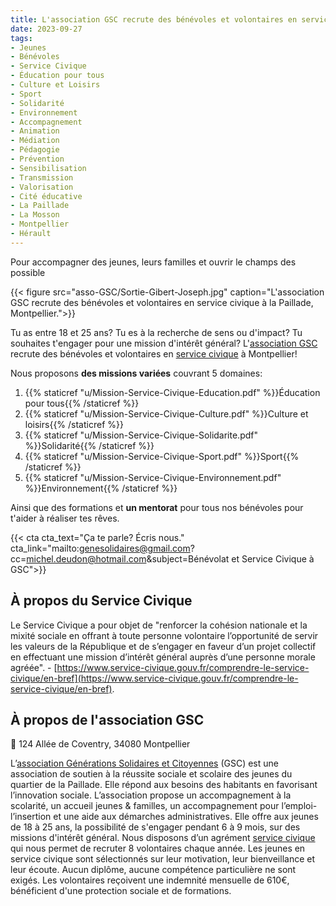```yaml
---
title: L'association GSC recrute des bénévoles et volontaires en service civique
date: 2023-09-27
tags:
- Jeunes
- Bénévoles
- Service Civique
- Éducation pour tous
- Culture et Loisirs
- Sport
- Solidarité
- Environnement
- Accompagnement
- Animation
- Médiation
- Pédagogie
- Prévention
- Sensibilisation
- Transmission
- Valorisation
- Cité éducative
- La Paillade
- La Mosson
- Montpellier
- Hérault
---
```


Pour accompagner des jeunes, leurs familles et ouvrir le champs des possible

<!--more-->

{{< figure src="asso-GSC/Sortie-Gibert-Joseph.jpg" caption="L'association GSC recrute des bénévoles et volontaires en service civique à la Paillade, Montpellier.">}}

Tu as entre 18 et 25 ans? Tu es à la recherche de sens ou d'impact? Tu souhaites t'engager pour une mission d'intérêt général? L'[association GSC](https://www.helloasso.com/associations/generations-solidaires-et-citoyennes) recrute des bénévoles et volontaires en [service civique](https://www.service-civique.gouv.fr/) à Montpellier!

Nous proposons <b>des missions variées</b> couvrant 5 domaines: 
1. {{% staticref "u/Mission-Service-Civique-Education.pdf" %}}Éducation pour tous{{% /staticref %}}
2. {{% staticref "u/Mission-Service-Civique-Culture.pdf" %}}Culture et loisirs{{% /staticref %}}
3. {{% staticref "u/Mission-Service-Civique-Solidarite.pdf" %}}Solidarité{{% /staticref %}}
4. {{% staticref "u/Mission-Service-Civique-Sport.pdf" %}}Sport{{% /staticref %}}
5. {{% staticref "u/Mission-Service-Civique-Environnement.pdf" %}}Environnement{{% /staticref %}}

Ainsi que des formations et <b>un mentorat</b> pour tous nos bénévoles pour t'aider à réaliser tes rêves.

{{< cta cta_text="Ça te parle? Écris nous." cta_link="mailto:genesolidaires@gmail.com?cc=michel.deudon@hotmail.com&subject=Bénévolat et Service Civique à GSC">}}

## À propos du Service Civique

Le Service Civique a pour objet de "renforcer la cohésion nationale et la mixité sociale en offrant à toute personne volontaire l’opportunité de servir les valeurs de la République et de s’engager en faveur d’un projet collectif en effectuant une mission d’intérêt général auprès d’une personne morale agréée". - [https://www.service-civique.gouv.fr/comprendre-le-service-civique/en-bref](https://www.service-civique.gouv.fr/comprendre-le-service-civique/en-bref).

## À propos de l'association GSC

📍 124 Allée de Coventry, 34080 Montpellier

L’[association Générations Solidaires et Citoyennes](https://www.helloasso.com/associations/generations-solidaires-et-citoyennes) (GSC) est une association de soutien à la réussite sociale et scolaire des jeunes du quartier de la Paillade. Elle répond aux besoins des habitants en favorisant l’innovation sociale. L’association propose un accompagnement à la scolarité, un accueil jeunes & familles, un accompagnement pour l’emploi-l’insertion et une aide aux démarches administratives. Elle offre aux jeunes de 18 à 25 ans, la possibilité de s'engager pendant 6 à 9 mois, sur des missions d'intérêt général. Nous disposons d’un agrément [service civique](https://www.service-civique.gouv.fr/) qui nous permet de recruter 8 volontaires chaque année. Les jeunes en service civique sont sélectionnés sur leur motivation, leur bienveillance et leur écoute. Aucun diplôme, aucune compétence particulière ne sont exigés. Les volontaires reçoivent une indemnité mensuelle de 610€, bénéficient d'une protection sociale et de formations.